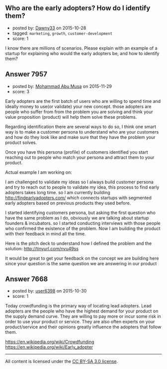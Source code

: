 ## Who are the early adopters? How do I identify them?

- posted by: [Dawny33](https://stackexchange.com/users/6444670/dawny33) on 2015-10-28
- tagged: `marketing`, `growth`, `customer-development`
- score: 1

<p>I know there are millions of scenarios. Please explain with an example of a startup for explaining who would the early adopters be, and how to identify them?</p>



## Answer 7957

- posted by: [Mohammad Abu Musa](https://stackexchange.com/users/1386863/mohammad-abu-musa) on 2015-11-29
- score: 3

<p>Early adopters are the first batch of users who are willing to spend time and ideally money to use(or validate) your new concept. those adopters are people who suffer from from the problem you are solving and think your value proposition (product) will help them solve these problems.</p>

<p>Regarding identification there are several ways to do so, I think one smart way is to make a customer persona to understand who are your customers and how do they look like and make sure that they have the problem your product solves.</p>

<p>Once you have this persona (profile) of customers identified you start reaching out to people who match your persona and attract them to your product.</p>

<p>Actual example I am working on:</p>

<p>I am challenged to validate my ideas so I always build customer persona and try to reach out to people to validate my idea, this process to find early adopters takes long time. so I am currently building <a href="http://findearlyadopters.com/" rel="nofollow">http://findearlyadopters.com/</a> which connects startups with segmented early adopters based on previous products they used before.</p>

<p>I started identifying customers persona, but asking the first question who have the same problem as I do, obviously we are talking about startup founders &amp; incubators. so I started conducting interviews with those people who confirmed the existence of the problem. Now I am building the product with their feedback in mind all the time.</p>

<p>Here is the pitch deck to understand how I defined the problem and the solution: <a href="http://tinyurl.com/nvu49ss" rel="nofollow">http://tinyurl.com/nvu49ss</a>   </p>

<p>It would be great to get your feedback on the concept we are building here since your question is the same question we are answering in our product   </p>



## Answer 7668

- posted by: [user6398](https://stackexchange.com/users/4780240/user6398) on 2015-10-30
- score: 1

<p>Today crowdfunding is the primary way of locating lead adopters. Lead adopters are the people who have the highest demand for your product on the supply demand curve. They are willing to pay more or incur some risk in order to use your product or service. They are also often experts on your product/service and their opinions greatly influence the adopters that follow them.</p>

<p><a href="https://en.wikipedia.org/wiki/Crowdfunding" rel="nofollow">https://en.wikipedia.org/wiki/Crowdfunding</a><br>
<a href="https://en.wikipedia.org/wiki/Early_adopter" rel="nofollow">https://en.wikipedia.org/wiki/Early_adopter</a></p>




---

All content is licensed under the [CC BY-SA 3.0 license](https://creativecommons.org/licenses/by-sa/3.0/).
